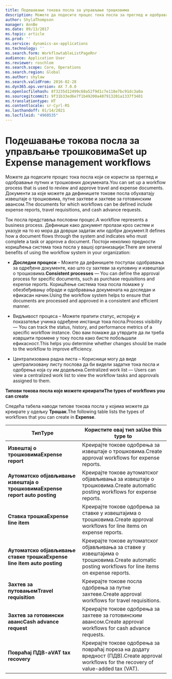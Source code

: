 ```yaml
---
title: Подешавање токова посла за управљање трошковима
description: Можете да подесите процес тока посла за преглед и одобравање путних и трошковних докумената.
author: ShylaThompson
manager: AnnBe
ms.date: 09/13/2017
ms.topic: article
ms.prod: ''
ms.service: dynamics-ax-applications
ms.technology: ''
ms.search.form: WorkflowtableListPageRnr
audience: Application User
ms.reviewer: roschlom
ms.search.scope: Core, Operations
ms.search.region: Global
ms.author: shylaw
ms.search.validFrom: 2016-02-28
ms.dyn365.ops.version: AX 7.0.0
ms.openlocfilehash: 8f3235d12499c68a52f9d1c7e118e7bc91dc3a0a
ms.sourcegitcommit: 9f31b33ed6e7f1b49200a407913201a1337f3401
ms.translationtype: HT
ms.contentlocale: sr-Cyrl-RS
ms.lasthandoff: 01/14/2021
ms.locfileid: "4960535"
---
```

# <a name="set-up-expense-management-workflows"></a><span data-ttu-id="4a138-103">Подешавање токова посла за управљање трошковима</span><span class="sxs-lookup"><span data-stu-id="4a138-103">Set up Expense management workflows</span></span>

<span data-ttu-id="4a138-104">Можете да подесите процес тока посла који се користи за преглед и одобравање путних и трошковних докумената.</span><span class="sxs-lookup"><span data-stu-id="4a138-104">You can set up a workflow process that is used to review and approve travel and expense documents.</span></span> <span data-ttu-id="4a138-105">Документи за које можете да дефинишете токове посла обухватају извештаје о трошковима, путне захтеве и захтеве за готовинским авансом.</span><span class="sxs-lookup"><span data-stu-id="4a138-105">The documents for which workflows can be defined include expense reports, travel requisitions, and cash advance requests.</span></span>

<span data-ttu-id="4a138-106">Ток посла представља пословни процес.</span><span class="sxs-lookup"><span data-stu-id="4a138-106">A workflow represents a business process.</span></span> <span data-ttu-id="4a138-107">Дефинише како документ пролази кроз систем и указује на то ко мора да доврши задатак или одобри документ.</span><span class="sxs-lookup"><span data-stu-id="4a138-107">It defines how a document flows through the system and indicates who must complete a task or approve a document.</span></span> <span data-ttu-id="4a138-108">Постоји неколико предности коришћења система тока посла у вашој организацији:</span><span class="sxs-lookup"><span data-stu-id="4a138-108">There are several benefits of using the workflow system in your organization:</span></span>

-   <span data-ttu-id="4a138-109">**Доследни процеси** – Можете да дефинишете поступак одобравања за одређене документе, као што су захтеви за куповину и извештаји о трошковима.</span><span class="sxs-lookup"><span data-stu-id="4a138-109">**Consistent processes** — You can define the approval process for specific documents, such as purchase requisitions and expense reports.</span></span> <span data-ttu-id="4a138-110">Коришћење система тока посла помаже у обезбеђивању обраде и одобравања докумената на доследан и ефикасан начин.</span><span class="sxs-lookup"><span data-stu-id="4a138-110">Using the workflow system helps to ensure that documents are processed and approved in a consistent and efficient manner.</span></span>

-   <span data-ttu-id="4a138-111">Видљивост процеса – Можете пратити статус, историју и показатеље учинка одређене инстанце тока посла.</span><span class="sxs-lookup"><span data-stu-id="4a138-111">Process visibility — You can track the status, history, and performance metrics of a specific workflow instance.</span></span> <span data-ttu-id="4a138-112">Ово вам помаже да утврдите да ли треба извршити промене у току посла како бисте побољшали ефикасност.</span><span class="sxs-lookup"><span data-stu-id="4a138-112">This helps you determine whether changes should be made to the workflow to improve efficiency.</span></span>

-   <span data-ttu-id="4a138-113">Централизована радна листа – Корисници могу да виде централизовану листу послова да би видели задатке тока посла и одобрења која су им додељена.</span><span class="sxs-lookup"><span data-stu-id="4a138-113">Centralized work list — Users can view a centralized work list to view the workflow tasks and approvals assigned to them.</span></span> 

<span data-ttu-id="4a138-114">**Типови токова посла које можете креирати**</span><span class="sxs-lookup"><span data-stu-id="4a138-114">**The types of workflows you can create**</span></span>

<span data-ttu-id="4a138-115">Следећа табела наводи типове токова посла у којима можете да креирате у одељку **Трошак**.</span><span class="sxs-lookup"><span data-stu-id="4a138-115">The following table lists the types of workflows that you can create in **Expense**.</span></span>


|              <span data-ttu-id="4a138-116"><strong>Тип</strong></span><span class="sxs-lookup"><span data-stu-id="4a138-116"><strong>Type</strong></span></span>              |                   <span data-ttu-id="4a138-117"><strong>Користите овај тип за</strong></span><span class="sxs-lookup"><span data-stu-id="4a138-117"><strong>Use this type to</strong></span></span>                   |
|-------------------------------------------------|-----------------------------------------------------------------------|
|         <span data-ttu-id="4a138-118"><strong>Извештај о трошковима</strong></span><span class="sxs-lookup"><span data-stu-id="4a138-118"><strong>Expense report</strong></span></span>         |            <span data-ttu-id="4a138-119">Креирајте токове одобрења за извештаје о трошковима.</span><span class="sxs-lookup"><span data-stu-id="4a138-119">Create approval workflows for expense reports.</span></span>             |
|  <span data-ttu-id="4a138-120"><strong>Аутоматско објављивање извештаја о трошковима</strong></span><span class="sxs-lookup"><span data-stu-id="4a138-120"><strong>Expense report auto posting</strong></span></span>   |        <span data-ttu-id="4a138-121">Креирајте токове аутоматског објављивања за извештаје о трошковима.</span><span class="sxs-lookup"><span data-stu-id="4a138-121">Create automatic posting workflows for expense reports.</span></span>        |
|       <span data-ttu-id="4a138-122"><strong>Ставка трошка</strong></span><span class="sxs-lookup"><span data-stu-id="4a138-122"><strong>Expense line item</strong></span></span>        |     <span data-ttu-id="4a138-123">Креирајте токове одобрења за ставке у извештајима о трошковима.</span><span class="sxs-lookup"><span data-stu-id="4a138-123">Create approval workflows for line items on expense reports.</span></span>      |
| <span data-ttu-id="4a138-124"><strong>Аутоматско објављивање ставке трошка</strong></span><span class="sxs-lookup"><span data-stu-id="4a138-124"><strong>Expense line item auto posting</strong></span></span> | <span data-ttu-id="4a138-125">Креирајте токове аутоматског објављивања за ставке у извештајима о трошковима.</span><span class="sxs-lookup"><span data-stu-id="4a138-125">Create automatic posting workflows for line items on expense reports.</span></span> |
|       <span data-ttu-id="4a138-126"><strong>Захтев за путовањем</strong></span><span class="sxs-lookup"><span data-stu-id="4a138-126"><strong>Travel requisition</strong></span></span>       |          <span data-ttu-id="4a138-127">Креирајте токове посла одобрења за путне захтеве.</span><span class="sxs-lookup"><span data-stu-id="4a138-127">Create approval workflows for travel requisitions.</span></span>           |
|      <span data-ttu-id="4a138-128"><strong>Захтев за готовински аванс</strong></span><span class="sxs-lookup"><span data-stu-id="4a138-128"><strong>Cash advance request</strong></span></span>      |         <span data-ttu-id="4a138-129">Креирајте токове одобрења за захтеве за готовинским авансом.</span><span class="sxs-lookup"><span data-stu-id="4a138-129">Create approval workflows for cash advance requests.</span></span>          |
|        <span data-ttu-id="4a138-130"><strong>Повраћај ПДВ-а</strong></span><span class="sxs-lookup"><span data-stu-id="4a138-130"><strong>VAT tax recovery</strong></span></span>        | <span data-ttu-id="4a138-131">Креирајте токове одобрења за повраћај пореза на додату вредност (ПДВ).</span><span class="sxs-lookup"><span data-stu-id="4a138-131">Create approval workflows for the recovery of value-added tax (VAT).</span></span>  |

